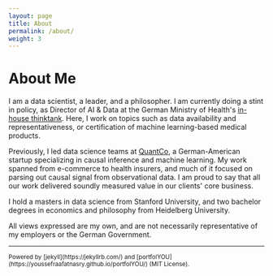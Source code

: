 ```yaml
---
layout: page
title: About
permalink: /about/
weight: 3
---
```


# **About Me**

I am a data scientist, a leader, and a philosopher. I am currently doing a stint in policy, as Director of AI & Data at the German Ministry of Health's [in-house thinktank](https://hih-2025.de/en/). Here, I work on topics such as data availability and representativeness, or certification of machine learning-based medical products.

Previously, I led data science teams at [QuantCo](https://www.quantco.com/), a German-American startup specializing in causal inference and machine learning. My work spanned from e-commerce to health insurers, and much of it focused on parsing out causal signal from observational data. I am proud to say that all our work delivered soundly measured value in our clients' core business.

I hold a masters in data science from Stanford University, and two bachelor degrees in economics and philosophy from Heidelberg University.

All views expressed are my own, and are not necessarily representative of my employers or the German Government.

---
<small>
Powered by [jekyll](https://jekyllrb.com/) and [portfolYOU](https://youssefraafatnasry.github.io/portfolYOU/) (MIT License).
</small>
